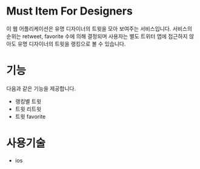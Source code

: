 <h1>Must Item For Designers</h1>
이 웹 어플리케이션은 유명 디자이너의 트윗을 모아 보여주는 서비스입니다. 서비스의 순위는 retweet, favorite 수에 의해 결정되며 사용자는 별도 트위터 앱에 접근하지 않아도 유명 디자이너의 트윗을 랭킹으로 볼 수 있습니다.
<h1>기능</h1>
다음과 같은 기능을 제공합니다.
<ul>
<li>랭킹별 트윗</li>
<li>트윗 리트윗</li>
<li>트윗 favorite</li>
</ul>
<h1>사용기술</h1>
<ul>
<li>ios</li>
</ul>

